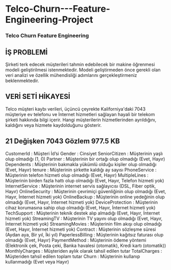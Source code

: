 # Telco-Churn---Feature-Engineering-Project

### Telco Churn Feature Engineering ###

## İŞ PROBLEMİ 

Şirketi terk edecek müşterileri tahmin edebilecek bir makine öğrenmesi modeli
geliştirilmesi istenmektedir. Modeli geliştirmeden önce gerekli olan veri analizi
ve özellik mühendisliği adımlarını gerçekleştirmeniz beklenmektedir.
## VERİ SETİ HİKAYESİ 

Telco müşteri kaybı verileri, üçüncü çeyrekte Kaliforniya'daki 7043 müşteriye ev telefonu ve
İnternet hizmetleri sağlayan hayali bir telekom şirketi hakkında bilgi içerir. Hangi müşterilerin
hizmetlerinden ayrıldığını, kaldığını veya hizmete kaydolduğunu gösterir.


## 21 Değişken    7043 Gözlem    977.5 KB


CustomerId       : Müşteri İd’si
Gender           : Cinsiyet
SeniorCitizen    : Müşterinin yaşlı olup olmadığı (1, 0)
Partner          : Müşterinin bir ortağı olup olmadığı (Evet, Hayır)
Dependents       : Müşterinin bakmakla yükümlü olduğu kişiler olup olmadığı (Evet, Hayır)
tenure           : Müşterinin şirkette kaldığı ay sayısı
PhoneService     : Müşterinin telefon hizmeti olup olmadığı (Evet, Hayır)
MultipleLines    : Müşterinin birden fazla hattı olup olmadığı (Evet, Hayır, Telefon hizmeti yok)
InternetService  : Müşterinin internet servis sağlayıcısı (DSL, Fiber optik, Hayır)
OnlineSecurity   : Müşterinin çevrimiçi güvenliğinin olup olmadığı (Evet, Hayır, İnternet hizmeti yok)
OnlineBackup     : Müşterinin online yedeğinin olup olmadığı (Evet, Hayır, İnternet hizmeti yok)
DeviceProtection : Müşterinin cihaz korumasına sahip olup olmadığı (Evet, Hayır, İnternet hizmeti yok)
TechSupport      : Müşterinin teknik destek alıp almadığı (Evet, Hayır, İnternet hizmeti yok)
StreamingTV      : Müşterinin TV yayını olup olmadığı (Evet, Hayır, İnternet hizmeti yok)
StreamingMovies  : Müşterinin film akışı olup olmadığı (Evet, Hayır, İnternet hizmeti yok)
Contract         : Müşterinin sözleşme süresi (Aydan aya, Bir yıl, İki yıl)
PaperlessBilling : Müşterinin kağıtsız faturası olup olmadığı (Evet, Hayır)
PaymentMethod    : Müşterinin ödeme yöntemi (Elektronik çek, Posta çeki, Banka havalesi (otomatik), Kredi kartı (otomatik))
MonthlyCharges   : Müşteriden aylık olarak tahsil edilen tutar
TotalCharges     : Müşteriden tahsil edilen toplam tutar
Churn            : Müşterinin kullanıp kullanmadığı (Evet veya Hayır)
